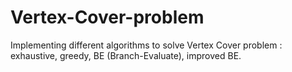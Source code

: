 # Vertex-Cover-problem
Implementing different algorithms to solve Vertex Cover problem : exhaustive, greedy, BE (Branch-Evaluate), improved BE. 
